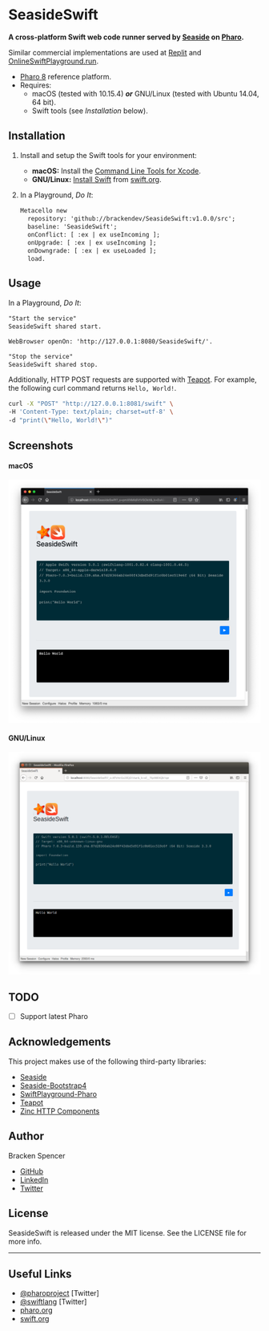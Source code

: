 SeasideSwift
============

**A cross-platform Swift web code runner served by [Seaside](https://github.com/SeasideSt/Seaside) on [Pharo](https://www.pharo.org/).**

Similar commercial implementations are used at [Replit](https://repl.it) and [OnlineSwiftPlayground.run](http://onlineswiftplayground.run).

* [Pharo 8](https://www.pharo.org/) reference platform.
* Requires:
   * macOS (tested with 10.15.4) ***or*** GNU/Linux (tested with Ubuntu 14.04, 64 bit).
   * Swift tools (see _Installation_ below).

## Installation

1. Install and setup the Swift tools for your environment:
    * **macOS:** Install the [Command Line Tools for Xcode](https://developer.apple.com/download/more/?=command%20line%20tools).
    * **GNU/Linux:** [Install Swift](https://www.swift.org/getting-started/#installing-swift) from [swift.org](https://www.swift.org/).
2. In a Playground, _Do It_:

    ```smalltalk
    Metacello new 
      repository: 'github://brackendev/SeasideSwift:v1.0.0/src';
      baseline: 'SeasideSwift';
      onConflict: [ :ex | ex useIncoming ];
      onUpgrade: [ :ex | ex useIncoming ];
      onDowngrade: [ :ex | ex useLoaded ];
      load.
    ```

## Usage

In a Playground, _Do It_:

```smalltalk
"Start the service"
SeasideSwift shared start.
```

```smalltalk
WebBrowser openOn: 'http://127.0.0.1:8080/SeasideSwift/'.
```

```smalltalk
"Stop the service"
SeasideSwift shared stop.
```

Additionally, HTTP POST requests are supported with [Teapot](https://github.com/zeroflag/Teapot). For example, the following curl command returns `Hello, World!`.

```bash
curl -X "POST" "http://127.0.0.1:8081/swift" \
-H 'Content-Type: text/plain; charset=utf-8' \
-d "print(\"Hello, World!\")"
```

## Screenshots

#### macOS

![Screenshot](images/screenshot1.png)

#### GNU/Linux

![Screenshot](images/screenshot2.png)

## TODO

- [ ] Support latest Pharo

## Acknowledgements

This project makes use of the following third-party libraries:

* [Seaside](https://github.com/SeasideSt/Seaside)
* [Seaside-Bootstrap4](https://github.com/astares/Seaside-Bootstrap4)
* [SwiftPlayground-Pharo](https://github.com/brackendev/SwiftPlayground-Pharo)
* [Teapot](https://github.com/zeroflag/Teapot)
* [Zinc HTTP Components](https://github.com/svenvc/zinc)

## Author

Bracken Spencer

* [GitHub](https://www.github.com/brackendev)
* [LinkedIn](https://www.linkedin.com/in/brackenspencer/)
* [Twitter](https://twitter.com/brackendev)

## License

SeasideSwift is released under the MIT license. See the LICENSE file for more info.

- - -

## Useful Links

* [@pharoproject](https://twitter.com/pharoproject) [Twitter]
* [@swiftlang](https://twitter.com/SwiftLang) [Twitter]
* [pharo.org](https://www.pharo.org/)
* [swift.org](https://www.swift.org/)
